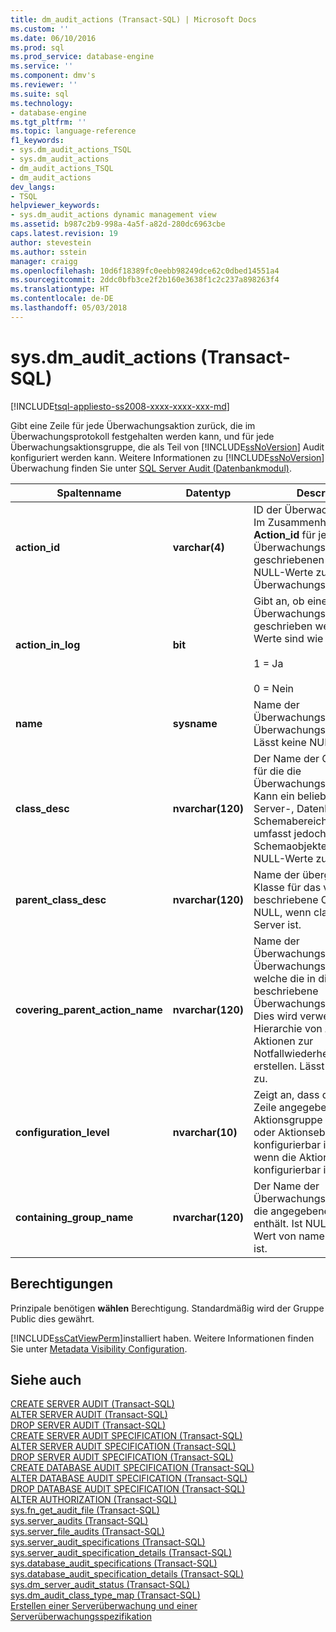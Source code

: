 ```yaml
---
title: dm_audit_actions (Transact-SQL) | Microsoft Docs
ms.custom: ''
ms.date: 06/10/2016
ms.prod: sql
ms.prod_service: database-engine
ms.service: ''
ms.component: dmv's
ms.reviewer: ''
ms.suite: sql
ms.technology:
- database-engine
ms.tgt_pltfrm: ''
ms.topic: language-reference
f1_keywords:
- sys.dm_audit_actions_TSQL
- sys.dm_audit_actions
- dm_audit_actions_TSQL
- dm_audit_actions
dev_langs:
- TSQL
helpviewer_keywords:
- sys.dm_audit_actions dynamic management view
ms.assetid: b987c2b9-998a-4a5f-a82d-280dc6963cbe
caps.latest.revision: 19
author: stevestein
ms.author: sstein
manager: craigg
ms.openlocfilehash: 10d6f18389fc0eebb98249dce62c0dbed14551a4
ms.sourcegitcommit: 2ddc0bfb3ce2f2b160e3638f1c2c237a898263f4
ms.translationtype: HT
ms.contentlocale: de-DE
ms.lasthandoff: 05/03/2018
---
```

# <a name="sysdmauditactions-transact-sql"></a>sys.dm_audit_actions (Transact-SQL)
[!INCLUDE[tsql-appliesto-ss2008-xxxx-xxxx-xxx-md](../../includes/tsql-appliesto-ss2008-xxxx-xxxx-xxx-md.md)]

  Gibt eine Zeile für jede Überwachungsaktion zurück, die im Überwachungsprotokoll festgehalten werden kann, und für jede Überwachungsaktionsgruppe, die als Teil von [!INCLUDE[ssNoVersion](../../includes/ssnoversion-md.md)] Audit konfiguriert werden kann. Weitere Informationen zu [!INCLUDE[ssNoVersion](../../includes/ssnoversion-md.md)] Überwachung finden Sie unter [SQL Server Audit &#40;Datenbankmodul&#41;](../../relational-databases/security/auditing/sql-server-audit-database-engine.md).  
  
|Spaltenname|Datentyp|Description|  
|-----------------|---------------|-----------------|  
|**action_id**|**varchar(4)**|ID der Überwachungsaktion. Im Zusammenhang mit der **Action_id** für jeden Überwachungsdatensatz geschriebenen Wert. Lässt NULL-Werte zu. NULL für Überwachungsgruppen.|  
|**action_in_log**|**bit**|Gibt an, ob eine Aktion in ein Überwachungsprotokoll geschrieben werden kann. Werte sind wie folgt aus:<br /><br /> 1 = Ja<br /><br /> 0 = Nein|  
|**name**|**sysname**|Name der Überwachungsaktion oder Überwachungsaktionsgruppe. Lässt keine NULL-Werte zu.|  
|**class_desc**|**nvarchar(120)**|Der Name der Objektklasse, für die die Überwachungsaktion gilt. Kann ein beliebiges der Server-, Datenbank- oder Schemabereichsobjekte sein, umfasst jedoch keine Schemaobjekte. Lässt keine NULL-Werte zu.|  
|**parent_class_desc**|**nvarchar(120)**|Name der übergeordneten Klasse für das von class_desc beschriebene Objekt. Ist NULL, wenn class_desc der Server ist.|  
|**covering_parent_action_name**|**nvarchar(120)**|Name der Überwachungsaktion oder Überwachungsgruppe, welche die in dieser Zeile beschriebene Überwachungsaktion enthält. Dies wird verwendet, um eine Hierarchie von Aktionen und Aktionen zur Notfallwiederherstellung zu erstellen. Lässt NULL-Werte zu.|  
|**configuration_level**|**nvarchar(10)**|Zeigt an, dass die in dieser Zeile angegebene Aktion oder Aktionsgruppe auf Gruppen- oder Aktionsebene konfigurierbar ist. Ist NULL, wenn die Aktion nicht konfigurierbar ist.|  
|**containing_group_name**|**nvarchar(120)**|Der Name der Überwachungsgruppe, die die angegebene Aktion enthält. Ist NULL, wenn der Wert von name eine Gruppe ist.|  
  
## <a name="permissions"></a>Berechtigungen  
 Prinzipale benötigen **wählen** Berechtigung. Standardmäßig wird der Gruppe Public dies gewährt.  
  
 [!INCLUDE[ssCatViewPerm](../../includes/sscatviewperm-md.md)]installiert haben. Weitere Informationen finden Sie unter [Metadata Visibility Configuration](../../relational-databases/security/metadata-visibility-configuration.md).  
  
## <a name="see-also"></a>Siehe auch  
 [CREATE SERVER AUDIT &#40;Transact-SQL&#41;](../../t-sql/statements/create-server-audit-transact-sql.md)   
 [ALTER SERVER AUDIT &#40;Transact-SQL&#41;](../../t-sql/statements/alter-server-audit-transact-sql.md)   
 [DROP SERVER AUDIT &#40;Transact-SQL&#41;](../../t-sql/statements/drop-server-audit-transact-sql.md)   
 [CREATE SERVER AUDIT SPECIFICATION &#40;Transact-SQL&#41;](../../t-sql/statements/create-server-audit-specification-transact-sql.md)   
 [ALTER SERVER AUDIT SPECIFICATION &#40;Transact-SQL&#41;](../../t-sql/statements/alter-server-audit-specification-transact-sql.md)   
 [DROP SERVER AUDIT SPECIFICATION &#40;Transact-SQL&#41;](../../t-sql/statements/drop-server-audit-specification-transact-sql.md)   
 [CREATE DATABASE AUDIT SPECIFICATION &#40;Transact-SQL&#41;](../../t-sql/statements/create-database-audit-specification-transact-sql.md)   
 [ALTER DATABASE AUDIT SPECIFICATION &#40;Transact-SQL&#41;](../../t-sql/statements/alter-database-audit-specification-transact-sql.md)   
 [DROP DATABASE AUDIT SPECIFICATION &#40;Transact-SQL&#41;](../../t-sql/statements/drop-database-audit-specification-transact-sql.md)   
 [ALTER AUTHORIZATION &#40;Transact-SQL&#41;](../../t-sql/statements/alter-authorization-transact-sql.md)   
 [sys.fn_get_audit_file &#40;Transact-SQL&#41;](../../relational-databases/system-functions/sys-fn-get-audit-file-transact-sql.md)   
 [sys.server_audits &#40;Transact-SQL&#41;](../../relational-databases/system-catalog-views/sys-server-audits-transact-sql.md)   
 [sys.server_file_audits &#40;Transact-SQL&#41;](../../relational-databases/system-catalog-views/sys-server-file-audits-transact-sql.md)   
 [sys.server_audit_specifications &#40;Transact-SQL&#41;](../../relational-databases/system-catalog-views/sys-server-audit-specifications-transact-sql.md)   
 [sys.server_audit_specification_details &#40;Transact-SQL&#41;](../../relational-databases/system-catalog-views/sys-server-audit-specification-details-transact-sql.md)   
 [sys.database_audit_specifications &#40;Transact-SQL&#41;](../../relational-databases/system-catalog-views/sys-database-audit-specifications-transact-sql.md)   
 [sys.database_audit_specification_details &#40;Transact-SQL&#41;](../../relational-databases/system-catalog-views/sys-database-audit-specification-details-transact-sql.md)   
 [sys.dm_server_audit_status &#40;Transact-SQL&#41;](../../relational-databases/system-dynamic-management-views/sys-dm-server-audit-status-transact-sql.md)   
 [sys.dm_audit_class_type_map &#40;Transact-SQL&#41;](../../relational-databases/system-dynamic-management-views/sys-dm-audit-class-type-map-transact-sql.md)   
 [Erstellen einer Serverüberwachung und einer Serverüberwachungsspezifikation](../../relational-databases/security/auditing/create-a-server-audit-and-server-audit-specification.md)  
  
  
